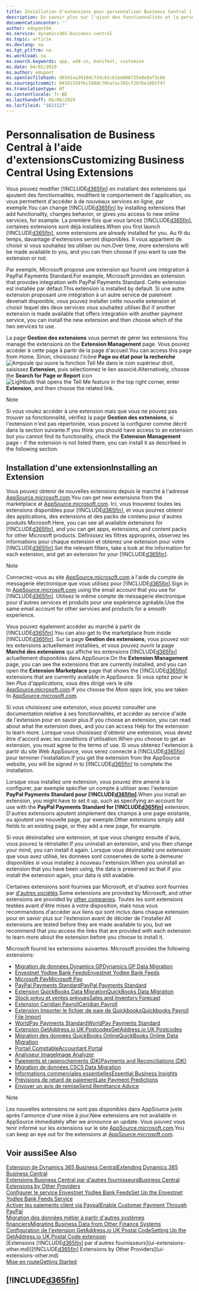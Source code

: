 ```yaml
---
title: Installation d'extensions pour personnaliser Business Central | Microsoft Docs
description: En savoir plus sur l'ajout des fonctionnalités et la personnalisation de Business Central en installant des extensions.
documentationcenter: ''
author: edupont04
ms.service: dynamics365-business-central
ms.topic: article
ms.devlang: na
ms.tgt_pltfrm: na
ms.workload: na
ms.search.keywords: app, add-in, manifest, customize
ms.date: 04/01/2019
ms.author: edupont
ms.openlocfilehash: d03d1aa3910dc73dc61c61bdd66725e8e8af3c66
ms.sourcegitcommit: 04581558f6c5488c705a7ac392cf297be10b5f4f
ms.translationtype: HT
ms.contentlocale: fr-BE
ms.lasthandoff: 06/06/2019
ms.locfileid: "1621127"
---
```

# <a name="customizing-business-central-using-extensions"></a><span data-ttu-id="5b9a5-103">Personnalisation de Business Central à l'aide d'extensions</span><span class="sxs-lookup"><span data-stu-id="5b9a5-103">Customizing Business Central Using Extensions</span></span>
<span data-ttu-id="5b9a5-104">Vous pouvez modifier [!INCLUDE[d365fin](includes/d365fin_md.md)] en installant des extensions qui ajoutent des fonctionnalités, modifient le comportement de l'application, ou vous permettent d'accéder à de nouveaux services en ligne, par exemple.</span><span class="sxs-lookup"><span data-stu-id="5b9a5-104">You can change [!INCLUDE[d365fin](includes/d365fin_md.md)] by installing extensions that add functionality, changes behavior, or gives you access to new online services, for example.</span></span>
<span data-ttu-id="5b9a5-105">La première fois que vous lancez [!INCLUDE[d365fin](includes/d365fin_md.md)], certaines extensions sont déjà installées.</span><span class="sxs-lookup"><span data-stu-id="5b9a5-105">When you first launch [!INCLUDE[d365fin](includes/d365fin_md.md)], some extensions are already installed for you.</span></span> <span data-ttu-id="5b9a5-106">Au fil du temps, davantage d'extensions seront disponibles. Il vous appartient de choisir si vous souhaitez les utiliser ou non.</span><span class="sxs-lookup"><span data-stu-id="5b9a5-106">Over time, more extensions will be made available to you, and you can then choose if you want to use the extension or not.</span></span>

<span data-ttu-id="5b9a5-107">Par exemple, Microsoft propose une extension qui fournit une intégration à PayPal Payments Standard.</span><span class="sxs-lookup"><span data-stu-id="5b9a5-107">For example, Microsoft provides an extension that provides integration with PayPal Payments Standard.</span></span> <span data-ttu-id="5b9a5-108">Cette extension est installée par défaut.</span><span class="sxs-lookup"><span data-stu-id="5b9a5-108">This extension is installed by default.</span></span>
<span data-ttu-id="5b9a5-109">Si une autre extension proposant une intégration à un autre service de paiement devenait disponible, vous pouvez installer cette nouvelle extension et choisir lequel des deux services vous souhaitez utiliser.</span><span class="sxs-lookup"><span data-stu-id="5b9a5-109">But if another extension is made available that offers integration with another payment service, you can install the new extension and then choose which of the two services to use.</span></span>  

<span data-ttu-id="5b9a5-110">La page **Gestion des extensions** vous permet de gérer les extensions.</span><span class="sxs-lookup"><span data-stu-id="5b9a5-110">You manage the extensions on the **Extension Management** page.</span></span> <span data-ttu-id="5b9a5-111">Vous pouvez accéder à cette page à partir de la page d'accueil.</span><span class="sxs-lookup"><span data-stu-id="5b9a5-111">You can access this page from Home.</span></span> <span data-ttu-id="5b9a5-112">Sinon, choisissez l'icône **Page ou état pour la recherche** ![Ampoule qui ouvre la fonction Tell Me](media/ui-search/search_small.png "Dites-moi ce que vous voulez faire") dans le coin supérieur droit, saisissez **Extension**, puis sélectionnez le lien associé.</span><span class="sxs-lookup"><span data-stu-id="5b9a5-112">Alternatively, choose the **Search for Page or Report** icon ![Lightbulb that opens the Tell Me feature](media/ui-search/search_small.png "Tell me what you want to do") in the top right corner, enter **Extension**, and then choose the related link.</span></span>  

> [!NOTE]  
>   <span data-ttu-id="5b9a5-113">Si vous voulez accéder à une extension mais que vous ne pouvez pas trouver sa fonctionnalité, vérifiez la page **Gestion des extensions**, si l'extension n'est pas répertoriée, vous pouvez la configurer comme décrit dans la section suivante.</span><span class="sxs-lookup"><span data-stu-id="5b9a5-113">If you think you should have access to an extension but you cannot find its functionality, check the **Extension Management** page - if the extension is not listed there, you can install it as described in the following section.</span></span>  

## <a name="installing-an-extension"></a><span data-ttu-id="5b9a5-114">Installation d'une extension</span><span class="sxs-lookup"><span data-stu-id="5b9a5-114">Installing an Extension</span></span>
<span data-ttu-id="5b9a5-115">Vous pouvez obtenir de nouvelles extensions depuis le marché à l'adresse [AppSource.microsoft.com](https://appsource.microsoft.com/en-us/marketplace/apps?src=dynamics365website&product=dynamics-365-business-central).</span><span class="sxs-lookup"><span data-stu-id="5b9a5-115">You can get new extensions from the marketplace at [AppSource.microsoft.com](https://appsource.microsoft.com/en-us/marketplace/apps?src=dynamics365website&product=dynamics-365-business-central).</span></span> <span data-ttu-id="5b9a5-116">Ici, vous trouverez toutes les extensions disponibles pour [!INCLUDE[d365fin](includes/d365fin_md.md)], et vous pourrez obtenir des applications, des extensions et des packs de contenu pour d'autres produits Microsoft.</span><span class="sxs-lookup"><span data-stu-id="5b9a5-116">Here, you can see all available extensions for [!INCLUDE[d365fin](includes/d365fin_md.md)], and you can get apps, extensions, and content packs for other Microsoft products.</span></span> <span data-ttu-id="5b9a5-117">Définissez les filtres appropriés, observez les informations pour chaque extension et obtenez une extension pour votre [!INCLUDE[d365fin](includes/d365fin_md.md)].</span><span class="sxs-lookup"><span data-stu-id="5b9a5-117">Set the relevant filters, take a look at the information for each extension, and get an extension for your [!INCLUDE[d365fin](includes/d365fin_md.md)].</span></span>  
> [!NOTE]  
>   <span data-ttu-id="5b9a5-118">Connectez-vous au site [AppSource.microsoft.com](https://appsource.microsoft.com/) à l'aide du compte de messagerie électronique que vous utilisez pour [!INCLUDE[d365fin](includes/d365fin_md.md)].</span><span class="sxs-lookup"><span data-stu-id="5b9a5-118">Sign in to [AppSource.microsoft.com](https://appsource.microsoft.com/) using the email account that you use for [!INCLUDE[d365fin](includes/d365fin_md.md)].</span></span> <span data-ttu-id="5b9a5-119">Utilisez le même compte de messagerie électronique pour d'autres services et produits pour une expérience agréable.</span><span class="sxs-lookup"><span data-stu-id="5b9a5-119">Use the same email account for other services and products for a smooth experience.</span></span>  

<span data-ttu-id="5b9a5-120">Vous pouvez également accéder au marché à partir de [!INCLUDE[d365fin](includes/d365fin_md.md)].</span><span class="sxs-lookup"><span data-stu-id="5b9a5-120">You can also get to the marketplace from inside [!INCLUDE[d365fin](includes/d365fin_md.md)].</span></span> <span data-ttu-id="5b9a5-121">Sur la page **Gestion des extensions**, vous pouvez voir les extensions actuellement installées, et vous pouvez ouvrir la page **Marché des extensions** qui affiche les extensions [!INCLUDE[d365fin](includes/d365fin_md.md)] actuellement disponibles dans AppSource.</span><span class="sxs-lookup"><span data-stu-id="5b9a5-121">On the **Extension Management** page, you can see the extensions that are currently installed, and you can open the **Extension Marketplace** page that shows the [!INCLUDE[d365fin](includes/d365fin_md.md)] extensions that are currently available in AppSource.</span></span> <span data-ttu-id="5b9a5-122">Si vous optez pour le lien *Plus d'applications*, vous êtes dirigé vers le site [AppSource.microsoft.com](https://appsource.microsoft.com/en-us/marketplace/apps?product=dynamics-365%3Bdynamics-365-for-financials&page=1).</span><span class="sxs-lookup"><span data-stu-id="5b9a5-122">If you choose the *More apps* link, you are taken to [AppSource.microsoft.com](https://appsource.microsoft.com/en-us/marketplace/apps?product=dynamics-365%3Bdynamics-365-for-financials&page=1).</span></span>  

<span data-ttu-id="5b9a5-123">Si vous choisissez une extension, vous pouvez consulter une documentation relative à ses fonctionnalités, et accéder au service d'aide de l'extension pour en savoir plus.</span><span class="sxs-lookup"><span data-stu-id="5b9a5-123">If you choose an extension, you can read about what the extension does, and you can access Help for the extension to learn more.</span></span> <span data-ttu-id="5b9a5-124">Lorsque vous choisissez d'obtenir une extension, vous devez être d'accord avec les conditions d'utilisation.</span><span class="sxs-lookup"><span data-stu-id="5b9a5-124">When you choose to get an extension, you must agree to the terms of use.</span></span> <span data-ttu-id="5b9a5-125">Si vous obtenez l'extension à partir du site Web AppSource, vous serez connecté à [!INCLUDE[d365fin](includes/d365fin_md.md)] pour terminer l'installation.</span><span class="sxs-lookup"><span data-stu-id="5b9a5-125">If you get the extension from the AppSource website, you will be signed in to [!INCLUDE[d365fin](includes/d365fin_md.md)] to complete the installation.</span></span>  

<span data-ttu-id="5b9a5-126">Lorsque vous installez une extension, vous pouvez être amené à la configurer, par exemple spécifier un compte à utiliser avec l'extension **PayPal Payments Standard pour [!INCLUDE[d365fin](includes/d365fin_md.md)]**.</span><span class="sxs-lookup"><span data-stu-id="5b9a5-126">When you install an extension, you might have to set it up, such as specifying an account for use with the **PayPal Payments Standard for [!INCLUDE[d365fin](includes/d365fin_md.md)]** extension.</span></span>
<span data-ttu-id="5b9a5-127">D'autres extensions ajoutent simplement des champs à une page existante, ou ajoutent une nouvelle page, par exemple.</span><span class="sxs-lookup"><span data-stu-id="5b9a5-127">Other extensions simply add fields to an existing page, or they add a new page, for example.</span></span>   

<span data-ttu-id="5b9a5-128">Si vous désinstallez une extension, et que vous changez ensuite d'avis, vous pouvez la réinstaller.</span><span class="sxs-lookup"><span data-stu-id="5b9a5-128">If you uninstall an extension, and you then change your mind, you can install it again.</span></span> <span data-ttu-id="5b9a5-129">Lorsque vous désinstallez une extension que vous avez utilisé, les données sont conservées de sorte à demeurer disponibles si vous installez à nouveau l'extension.</span><span class="sxs-lookup"><span data-stu-id="5b9a5-129">When you uninstall an extension that you have been using, the data is preserved so that if you install the extension again, your data is still available.</span></span>  

<span data-ttu-id="5b9a5-130">Certaines extensions sont fournies par Microsoft, et d'autres sont fournies par [d'autres sociétés](ui-extensions-other.md).</span><span class="sxs-lookup"><span data-stu-id="5b9a5-130">Some extensions are provided by Microsoft, and other extensions are provided by [other companies](ui-extensions-other.md).</span></span> <span data-ttu-id="5b9a5-131">Toutes les sont extensions testées avant d'être mises à votre disposition, mais nous vous recommandons d'accéder aux liens qui sont inclus dans chaque extension pour en savoir plus sur l'extension avant de décider de l'installer.</span><span class="sxs-lookup"><span data-stu-id="5b9a5-131">All extensions are tested before they are made available to you, but we recommend that you access the links that are provided with each extension to learn more about the extension before you choose to install it.</span></span>  

<span data-ttu-id="5b9a5-132">Microsoft fournit les extensions suivantes :</span><span class="sxs-lookup"><span data-stu-id="5b9a5-132">Microsoft provides the following extensions:</span></span>  

* [<span data-ttu-id="5b9a5-133">Migration de données Dynamics GP</span><span class="sxs-lookup"><span data-stu-id="5b9a5-133">Dynamics GP Data Migration</span></span>](ui-extensions-dynamicsgp-data-migration.md)  
* [<span data-ttu-id="5b9a5-134">Envestnet Yodlee Bank Feeds</span><span class="sxs-lookup"><span data-stu-id="5b9a5-134">Envestnet Yodlee Bank Feeds</span></span>](ui-extensions-yodlee-bank-feeds.md)  
* [<span data-ttu-id="5b9a5-135">Microsoft Pay</span><span class="sxs-lookup"><span data-stu-id="5b9a5-135">Microsoft Pay</span></span>](ui-extensions-microsoft-pay-payments.md)  
* [<span data-ttu-id="5b9a5-136">PayPal Payments Standard</span><span class="sxs-lookup"><span data-stu-id="5b9a5-136">PayPal Payments Standard</span></span>](ui-extensions-paypal-payments-standard.md)  
* [<span data-ttu-id="5b9a5-137">Extension QuickBooks Data Migration</span><span class="sxs-lookup"><span data-stu-id="5b9a5-137">QuickBooks Data Migration</span></span>](ui-extensions-quickbooks-data-migration.md)  
* [<span data-ttu-id="5b9a5-138">Stock prévu et ventes prévues</span><span class="sxs-lookup"><span data-stu-id="5b9a5-138">Sales and Inventory Forecast</span></span>](ui-extensions-sales-forecast.md)  
* [<span data-ttu-id="5b9a5-139">Extension Ceridian Payroll</span><span class="sxs-lookup"><span data-stu-id="5b9a5-139">Ceridian Payroll</span></span>](ui-extensions-ceridian-payroll.md)  
* [<span data-ttu-id="5b9a5-140">Extension Importer le fichier de paie de Quickbooks</span><span class="sxs-lookup"><span data-stu-id="5b9a5-140">Quickbooks Payroll File Import</span></span>](ui-extensions-quickbooks-payroll.md)  
* [<span data-ttu-id="5b9a5-141">WorldPay Payments Standard</span><span class="sxs-lookup"><span data-stu-id="5b9a5-141">WorldPay Payments Standard</span></span>](ui-extensions-worldpay-payments-standard.md)  
* [<span data-ttu-id="5b9a5-142">Extension GetAddress.io UK Postcodes</span><span class="sxs-lookup"><span data-stu-id="5b9a5-142">GetAddress.io UK Postcodes</span></span>](ui-extensions-getaddressio.md)  
* [<span data-ttu-id="5b9a5-143">Migration des données QuickBooks Online</span><span class="sxs-lookup"><span data-stu-id="5b9a5-143">QuickBooks Online Data Migration</span></span>](ui-extensions-quickbooks-online-data-migration.md)  
* [<span data-ttu-id="5b9a5-144">Portail Comptable</span><span class="sxs-lookup"><span data-stu-id="5b9a5-144">Accountant Portal</span></span>](ui-extensions-accountant-portal.md)  
* [<span data-ttu-id="5b9a5-145">Analyseur Image</span><span class="sxs-lookup"><span data-stu-id="5b9a5-145">Image Analyzer</span></span>](ui-extensions-image-analyzer.md)  
* [<span data-ttu-id="5b9a5-146">Paiements et rapprochements (DK)</span><span class="sxs-lookup"><span data-stu-id="5b9a5-146">Payments and Reconciliations (DK)</span></span>](ui-extensions-payments-reconciliation-formats-dk.md)  
* [<span data-ttu-id="5b9a5-147">Migration de données C5</span><span class="sxs-lookup"><span data-stu-id="5b9a5-147">C5 Data Migration</span></span>](ui-extensions-c5-data-migration.md)  
* [<span data-ttu-id="5b9a5-148">Informations commerciales essentielles</span><span class="sxs-lookup"><span data-stu-id="5b9a5-148">Essential Business Insights</span></span>](ui-extensions-essential-business-insights.md)  
* [<span data-ttu-id="5b9a5-149">Prévisions de retard de paiement</span><span class="sxs-lookup"><span data-stu-id="5b9a5-149">Late Payment Predictions</span></span>](ui-extensions-late-payment-prediction.md  )
* [<span data-ttu-id="5b9a5-150">Envoyer un avis de remise</span><span class="sxs-lookup"><span data-stu-id="5b9a5-150">Send Remittance Advice</span></span>](ui-extensions-send-remittance-advice.md)

> [!NOTE]  
>  <span data-ttu-id="5b9a5-151">Les nouvelles extensions ne sont pas disponibles dans AppSource juste après l'annonce d'une mise à jour.</span><span class="sxs-lookup"><span data-stu-id="5b9a5-151">New extensions are not available in AppSource immediately after we announce an update.</span></span> <span data-ttu-id="5b9a5-152">Vous pouvez vous tenir informé sur les extensions sur le site [AppSource.microsoft.com](https://appsource.microsoft.com/en-us/marketplace/apps?product=dynamics-365%3Bdynamics-365-for-financials&page=1).</span><span class="sxs-lookup"><span data-stu-id="5b9a5-152">You can keep an eye out for the extensions at [AppSource.microsoft.com](https://appsource.microsoft.com/en-us/marketplace/apps?product=dynamics-365%3Bdynamics-365-for-financials&page=1).</span></span>

## <a name="see-also"></a><span data-ttu-id="5b9a5-153">Voir aussi</span><span class="sxs-lookup"><span data-stu-id="5b9a5-153">See Also</span></span>
[<span data-ttu-id="5b9a5-154">Extension de Dynamics 365 Business Central</span><span class="sxs-lookup"><span data-stu-id="5b9a5-154">Extending Dynamics 365 Business Central</span></span>](about-develop-extensions.md)  
[<span data-ttu-id="5b9a5-155">Extensions Business Central par d'autres fournisseurs</span><span class="sxs-lookup"><span data-stu-id="5b9a5-155">Business Central Extensions by Other Providers</span></span>](ui-extensions-other.md)  
[<span data-ttu-id="5b9a5-156">Configurer le service Envestnet Yodlee Bank Feeds</span><span class="sxs-lookup"><span data-stu-id="5b9a5-156">Set Up the Envestnet Yodlee Bank Feeds Service</span></span>](bank-how-setup-bank-statement-service.md)  
[<span data-ttu-id="5b9a5-157">Activer les paiements client via Paypal</span><span class="sxs-lookup"><span data-stu-id="5b9a5-157">Enable Customer Payment Through PayPal</span></span>](sales-how-enable-payment-service-extensions.md)  
[<span data-ttu-id="5b9a5-158">Migration des données métier à partir d'autres systèmes financiers</span><span class="sxs-lookup"><span data-stu-id="5b9a5-158">Migrating Business Data from Other Finance Systems</span></span>](across-import-data-configuration-packages.md)  
[<span data-ttu-id="5b9a5-159">Configuration de l'extension GetAddress.io UK Postal Code</span><span class="sxs-lookup"><span data-stu-id="5b9a5-159">Setting Up the GetAddress.io UK Postal Code extension</span></span>](LocalFunctionality/UnitedKingdom/uk-setup-postal-code-service.md)  
<span data-ttu-id="5b9a5-160">[Extensions [!INCLUDE[d365fin](includes/d365fin_md.md)] par d'autres fournisseurs](ui-extensions-other.md)</span><span class="sxs-lookup"><span data-stu-id="5b9a5-160">[[!INCLUDE[d365fin](includes/d365fin_md.md)] Extensions by Other Providers](ui-extensions-other.md)</span></span>  
[<span data-ttu-id="5b9a5-161">Mise en route</span><span class="sxs-lookup"><span data-stu-id="5b9a5-161">Getting Started</span></span>](product-get-started.md)  

## [!INCLUDE[d365fin](includes/free_trial_md.md)]  
